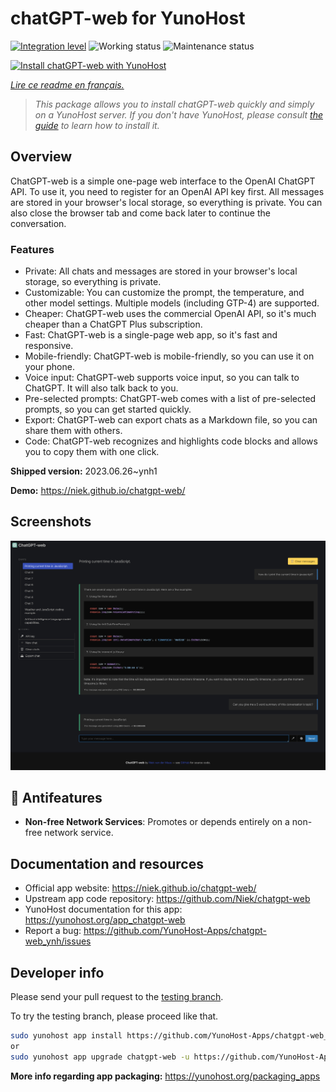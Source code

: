 <!--
N.B.: This README was automatically generated by https://github.com/YunoHost/apps/tree/master/tools/README-generator
It shall NOT be edited by hand.
-->

# chatGPT-web for YunoHost

[![Integration level](https://dash.yunohost.org/integration/chatgpt-web.svg)](https://dash.yunohost.org/appci/app/chatgpt-web) ![Working status](https://ci-apps.yunohost.org/ci/badges/chatgpt-web.status.svg) ![Maintenance status](https://ci-apps.yunohost.org/ci/badges/chatgpt-web.maintain.svg)

[![Install chatGPT-web with YunoHost](https://install-app.yunohost.org/install-with-yunohost.svg)](https://install-app.yunohost.org/?app=chatgpt-web)

*[Lire ce readme en français.](./README_fr.md)*

> *This package allows you to install chatGPT-web quickly and simply on a YunoHost server.
If you don't have YunoHost, please consult [the guide](https://yunohost.org/#/install) to learn how to install it.*

## Overview

ChatGPT-web is a simple one-page web interface to the OpenAI ChatGPT API. To use it, you need to register for an OpenAI API key first. All messages are stored in your browser's local storage, so everything is private. You can also close the browser tab and come back later to continue the conversation.

### Features

- Private: All chats and messages are stored in your browser's local storage, so everything is private.
- Customizable: You can customize the prompt, the temperature, and other model settings. Multiple models (including GTP-4) are supported.
- Cheaper: ChatGPT-web uses the commercial OpenAI API, so it's much cheaper than a ChatGPT Plus subscription.
- Fast: ChatGPT-web is a single-page web app, so it's fast and responsive.
- Mobile-friendly: ChatGPT-web is mobile-friendly, so you can use it on your phone.
- Voice input: ChatGPT-web supports voice input, so you can talk to ChatGPT. It will also talk back to you.
- Pre-selected prompts: ChatGPT-web comes with a list of pre-selected prompts, so you can get started quickly.
- Export: ChatGPT-web can export chats as a Markdown file, so you can share them with others.
- Code: ChatGPT-web recognizes and highlights code blocks and allows you to copy them with one click.


**Shipped version:** 2023.06.26~ynh1

**Demo:** https://niek.github.io/chatgpt-web/

## Screenshots

![Screenshot of chatGPT-web](./doc/screenshots/screenshot.png)

## :red_circle: Antifeatures

- **Non-free Network Services**: Promotes or depends entirely on a non-free network service.

## Documentation and resources

* Official app website: <https://niek.github.io/chatgpt-web/>
* Upstream app code repository: <https://github.com/Niek/chatgpt-web>
* YunoHost documentation for this app: <https://yunohost.org/app_chatgpt-web>
* Report a bug: <https://github.com/YunoHost-Apps/chatgpt-web_ynh/issues>

## Developer info

Please send your pull request to the [testing branch](https://github.com/YunoHost-Apps/chatgpt-web_ynh/tree/testing).

To try the testing branch, please proceed like that.

``` bash
sudo yunohost app install https://github.com/YunoHost-Apps/chatgpt-web_ynh/tree/testing --debug
or
sudo yunohost app upgrade chatgpt-web -u https://github.com/YunoHost-Apps/chatgpt-web_ynh/tree/testing --debug
```

**More info regarding app packaging:** <https://yunohost.org/packaging_apps>
